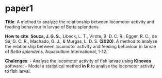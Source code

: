 # paper1
**Title**: A method to analyze the relationship between locomotor activity and feeding behaviour in larvae of Betta splendens

**How to cite**: **Souza, J. G. S.**, Libeck, L. T., Virote, B. D. C. R., Egger, R. C., de Sá, G. C. R., Machado, G. J., & Murgas, L. D. S. **(2020)**. A method to analyze the relationship between locomotor activity and feeding behaviour in larvae of *Betta splendens*. Aquaculture International, 1-12.

**Chalenges**: - Analyse the locomotor activity of fish larvae using **Kinovea** software; - Model a statistical method **in R** to analise the locomotor activity to fish larval.


